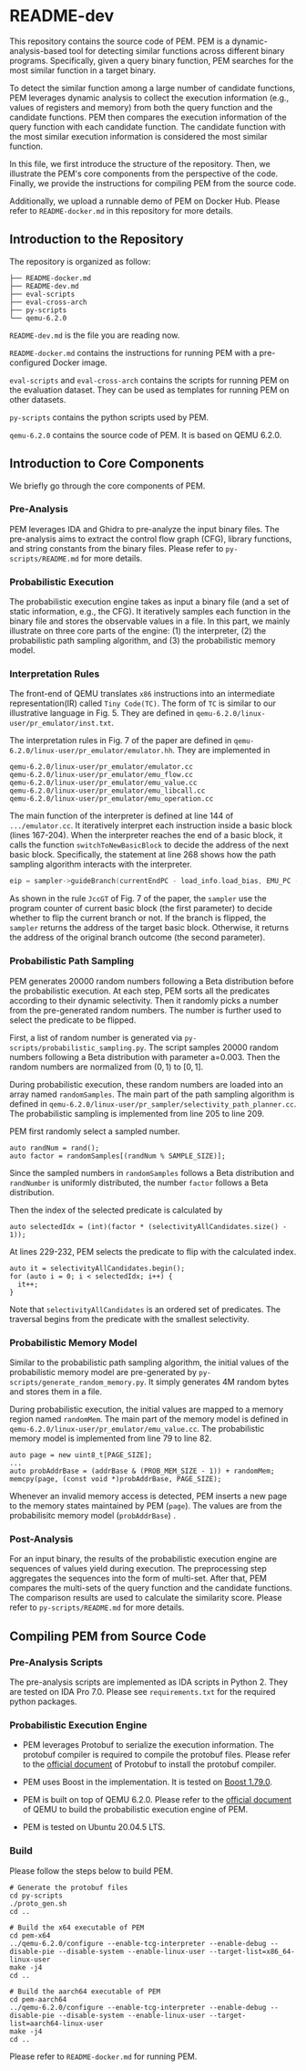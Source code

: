 # README-dev

This repository contains the source code of PEM.
PEM is a dynamic-analysis-based tool for detecting similar functions across different binary programs.
Specifically, given a query binary function, PEM searches for the most similar function in a target binary.

To detect the similar function among a large number of candidate functions,
PEM leverages dynamic analysis to collect the execution information 
(e.g., values of registers and memory) from both the query function and the candidate functions.
PEM then compares the execution information of the query function with each candidate function.
The candidate function with the most similar execution information is considered the most similar function.

In this file, we first introduce the structure of the repository.
Then, we illustrate the PEM's core components from the perspective of the code.
Finally, we provide the instructions for compiling PEM from the source code.

Additionally, we upload a runnable demo of PEM on Docker Hub.
Please refer to `README-docker.md` in this repository for more details.

## Introduction to the Repository

The repository is organized as follow:

```
├── README-docker.md
├── README-dev.md
├── eval-scripts
├── eval-cross-arch
├── py-scripts
└── qemu-6.2.0
```

`README-dev.md` is the file you are reading now.

`README-docker.md` contains the instructions for running PEM with a pre-configured Docker image.

`eval-scripts` and `eval-cross-arch` contains the scripts for running PEM on the evaluation dataset. They can be used as templates for running PEM on other datasets.

`py-scripts` contains the python scripts used by PEM.

`qemu-6.2.0` contains the source code of PEM. It is based on QEMU 6.2.0.


## Introduction to Core Components

We briefly go through the core components of PEM.

### Pre-Analysis

PEM leverages IDA and Ghidra to pre-analyze the input binary files.
The pre-analysis aims to extract the control flow graph (CFG),
library functions, and string constants from the binary files.
Please refer to `py-scripts/README.md` for more details.

### Probabilistic Execution

The probabilistic execution engine takes as input a binary file (and a set of static information, e.g., the CFG).
It iteratively samples each function in the binary file and stores the observable values in a file.
In this part, we mainly illustrate on three core parts of the engine:
(1) the interpreter, (2) the probabilistic path sampling algorithm, and (3) the probabilistic memory model.

### Interpretation Rules

The front-end of QEMU translates `x86` instructions into an intermediate representation(IR)
called `Tiny Code(TC)`.
The form of `TC` is similar to our illustrative language in Fig. 5.
They are defined in `qemu-6.2.0/linux-user/pr_emulator/inst.txt`.

The interpretation rules in Fig. 7 of the paper are defined in 
`qemu-6.2.0/linux-user/pr_emulator/emulator.hh`.
They are implemented in 
```
qemu-6.2.0/linux-user/pr_emulator/emulator.cc
qemu-6.2.0/linux-user/pr_emulator/emu_flow.cc
qemu-6.2.0/linux-user/pr_emulator/emu_value.cc
qemu-6.2.0/linux-user/pr_emulator/emu_libcall.cc
qemu-6.2.0/linux-user/pr_emulator/emu_operation.cc
```

The main function of the interpreter is defined at line 144 of `.../emulator.cc`.
It iteratively interpret each instruction inside a basic block (lines 167-204).
When the interpreter reaches the end of a basic block, it calls the function
`switchToNewBasicBlock` to decide the address of the next basic block.
Specifically, the statement at line 268 shows how the path sampling algorithm interacts with the interpreter.
```c
eip = sampler->guideBranch(currentEndPC - load_info.load_bias, EMU_PC - load_info.load_bias, ctx);
```
As shown in the rule `JccGT` of Fig. 7 of the paper,
the `sampler` use the program counter of current basic block (the first parameter)
to decide whether to flip the current branch or not.
If the branch is flipped, the `sampler` returns the address of the target basic block.
Otherwise, it returns the address of the original branch outcome (the second parameter).


### Probabilistic Path Sampling

PEM generates 20000 random numbers following a Beta distribution before the probabilistic execution.
At each step, PEM sorts all the predicates according to their dynamic selectivity.
Then it randomly picks a number from the pre-generated random numbers.
The number is further used to select the predicate to be flipped.

First, a list of random number is generated via `py-scripts/probabilistic_sampling.py`.
The script samples 20000 random numbers following a Beta distribution with parameter a=0.003.
Then the random numbers are normalized from $(0,1)$ to $[0,1]$.

During probabilistic execution, these random numbers are loaded into an array named `randomSamples`.
The main part of the path sampling algorithm is defined in
`qemu-6.2.0/linux-user/pr_sampler/selectivity_path_planner.cc`.
The probabilistic sampling is implemented from line 205 to line 209.

PEM first randomly select a sampled number.
```
auto randNum = rand();  
auto factor = randomSamples[(randNum % SAMPLE_SIZE)];
```
Since the sampled numbers in `randomSamples` follows a Beta distribution and `randNumber` is uniformly distributed, the number
`factor` follows a Beta distribution.


Then the index of the selected predicate is calculated by
```
auto selectedIdx = (int)(factor * (selectivityAllCandidates.size() - 1));
```

At lines 229-232, PEM selects the predicate to flip with the calculated index.
```
auto it = selectivityAllCandidates.begin();
for (auto i = 0; i < selectedIdx; i++) {
  it++;
}
```
Note that `selectivityAllCandidates` is an ordered set of predicates.
The traversal begins from the predicate with the smallest selectivity.

### Probabilistic Memory Model

Similar to the probabilistic path sampling algorithm, 
the initial values of the probabilistic memory model are
pre-generated by `py-scripts/generate_random_memory.py`.
It simply generates 4M random bytes and stores them in a file.

During probabilistic execution, the initial values are mapped to a memory region named `randomMem`.
The main part of the memory model is defined in
`qemu-6.2.0/linux-user/pr_emulator/emu_value.cc`.
The probabilistic memory model is implemented from line 79 to line 82.

```
auto page = new uint8_t[PAGE_SIZE];
...
auto probAddrBase = (addrBase & (PROB_MEM_SIZE - 1)) + randomMem;
memcpy(page, (const void *)probAddrBase, PAGE_SIZE);
```
Whenever an invalid memory access is detected,
PEM inserts a new page to the memory states maintained by PEM (`page`). 
The values are from the probabilisitc memory model (`probAddrBase`) .

### Post-Analysis

For an input binary, the results of the probabilistic execution engine are sequences 
of values yield during execution.
The preprocessing step aggregates the sequences into the form of multi-set.
After that, PEM compares the multi-sets of the query function and the candidate functions.
The comparison results are used to calculate the similarity score.
Please refer to `py-scripts/README.md` for more details.

## Compiling PEM from Source Code

### Pre-Analysis Scripts

The pre-analysis scripts are implemented as IDA scripts in Python 2.
They are tested on IDA Pro 7.0. Please see `requirements.txt` for the required python packages.

### Probabilistic Execution Engine

- PEM leverages Protobuf to serialize the execution information.
The protobuf compiler is required to compile the protobuf files.
Please refer to the [official document](https://github.com/protocolbuffers/protobuf)
of Protobuf to install the protobuf compiler.

- PEM uses Boost in the implementation. 
It is tested on [Boost 1.79.0](https://www.boost.org/users/history/version_1_79_0.html).

- PEM is built on top of QEMU 6.2.0.
Please refer to the [official document](https://wiki.qemu.org/Hosts/Linux)
of QEMU to build the probabilistic execution engine of PEM.

- PEM is tested on Ubuntu 20.04.5 LTS.

### Build

Please follow the steps below to build PEM.
```shell
# Generate the protobuf files
cd py-scripts
./proto_gen.sh
cd ..

# Build the x64 executable of PEM
cd pem-x64
../qemu-6.2.0/configure --enable-tcg-interpreter --enable-debug --disable-pie --disable-system --enable-linux-user --target-list=x86_64-linux-user
make -j4
cd ..

# Build the aarch64 executable of PEM
cd pem-aarch64
../qemu-6.2.0/configure --enable-tcg-interpreter --enable-debug --disable-pie --disable-system --enable-linux-user --target-list=aarch64-linux-user
make -j4
cd ..
```

Please refer to `README-docker.md` for running PEM.